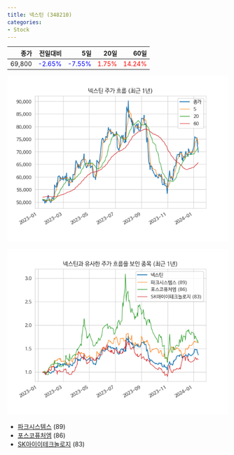 ```yaml
---
title: 넥스틴 (348210)
categories:
- Stock
---
```


|종가|전일대비|5일|20일|60일|
|---:|-------:|--:|---:|---:|
|69,800|<span style="color: blue">-2.65%</span>|<span style="color: blue">-7.55%</span>|<span style="color: red">1.75%</span>|<span style="color: red">14.24%</span>|


<!-- more -->

![348210](/assets/images/stock/348210.png)

![348210](/assets/images/stock/348210_sim.png)

- [파크시스템스](/140860/) (89)
- [포스코퓨처엠](/003670/) (86)
- [SK아이이테크놀로지](//361610/) (83)